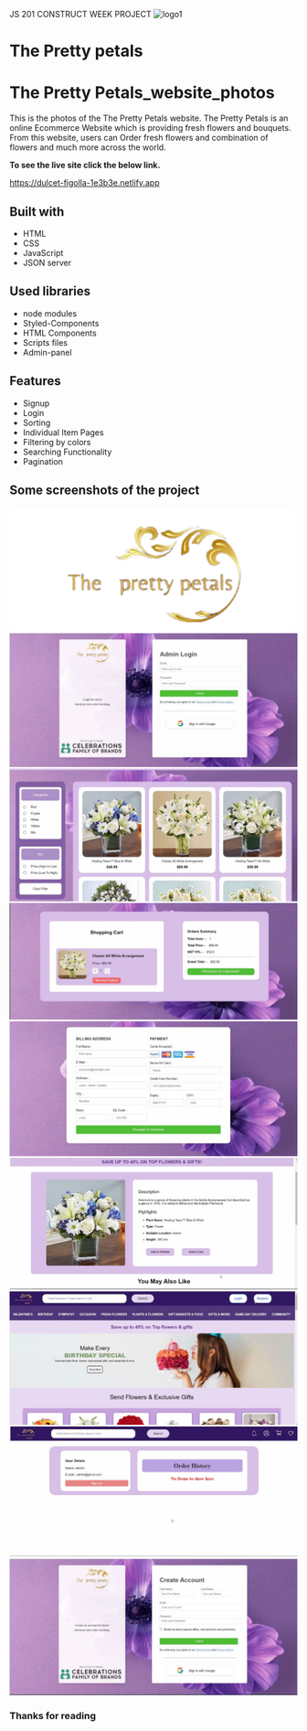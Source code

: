 JS 201 CONSTRUCT WEEK PROJECT
![logo1](https://user-images.githubusercontent.com/112754870/213362216-99b8ee61-93e4-430f-95eb-d0281cf643ff.png)
# The Pretty petals
# The Pretty Petals_website_photos

This is the photos of the The Pretty Petals website. The Pretty Petals is an online Ecommerce Website which is providing fresh flowers and bouquets. From this website, users can Order fresh flowers and combination of flowers  and much more across the world.

**To see the live site click the below link.**

https://dulcet-figolla-1e3b3e.netlify.app

## Built with
<ul>
 
  <li>HTML</li>
  <li>CSS</li>
  <li>JavaScript</li>
  <li>JSON server</li>
</ul>

## Used libraries
<ul>
  <li>node modules</li>
  <li>Styled-Components</li>
 <li>HTML Components</li>
 <li>Scripts files</li>
 <li>Admin-panel</li>
</ul>

## Features
<ul>
  <li>Signup</li>
  <li>Login</li>
    <li>Sorting</li>
  <li>Individual Item Pages</li>
  <li>Filtering by colors</li>
  <li>Searching Functionality</li>
  <li>Pagination</li>
</ul>

## Some screenshots of the project

<img src="./Photos/logo1.png">
<img src="./screenshot/adminloginflower.jpg">
<img src="./screenshot/category.jpg">
<img src="./screenshot/cartpageflower.jpg">
<img src="./screenshot/checkoutpage.jpg">
<img src="./screenshot/decpage.jpg">
<img src="./screenshot/hompageflower.jpg">
<img src="./screenshot/userdashboard.jpg">
<img src="./screenshot/loginpageflower.jpg">


### Thanks for reading
